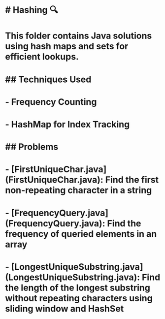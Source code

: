 # \# Hashing 🔍 

# This folder contains Java solutions using hash maps and sets for efficient lookups.

# 

# \## Techniques Used

# \- Frequency Counting

# \- HashMap for Index Tracking

# 

# \## Problems

# \- \[FirstUniqueChar.java](FirstUniqueChar.java): Find the first non-repeating character in a string

# \- \[FrequencyQuery.java](FrequencyQuery.java): Find the frequency of queried elements in an array

# \- \[LongestUniqueSubstring.java](LongestUniqueSubstring.java): Find the length of the longest substring without repeating characters using sliding window and HashSet

